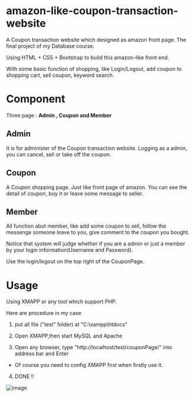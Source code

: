# amazon-like-coupon-transaction-website

A Coupon transaction website which designed as amazon front page. The final project of my Database course.

Using HTML + CSS + Bootstrap to build this amazon-like front end. 

With some basic function of shopping, like Login/Logout, add coupon to shopping cart, sell coupon, keyword search.

# Component

Three page : **Admin , Coupon and Member**

## Admin 
It is for administer of the Coupon transaction website.
Logging as a admin, you can cancel, sell or take off the coupon.

## Coupon

A Coupon shopping page. Just like front page of amazon.
You can see the detail of coupon, buy it or leave some message to seller.

## Member

All function abut member, like add some coupon to sell, follow the messenge someone leave to you, give comment to the coupon you bought.

Notice that system will judge whether if you are a admin or just a member by your login information(Username and Password).

Use the login/logout on the top right of the CouponPage.

# Usage

Using XMAPP or any tool which support PHP.

Here are procedure in my case

1. put all file ("test" folder) at "C:\xampp\htdocs" 

2. Open XMAPP,then start MySQL and Apache

3. Open any browser, type "http://localhost/test/couponPage/" into address bar and Enter

* Of course you need to config XMAPP first when firstly use it.

4. DONE !!

![image](https://github.com/nbswords/amazon-website/blob/master/Preview.jpg)
